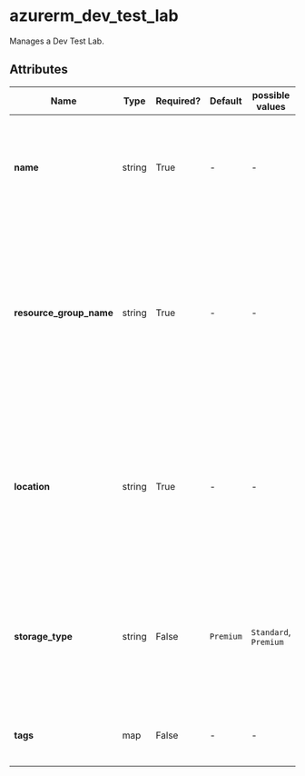 # azurerm_dev_test_lab

Manages a Dev Test Lab.

## Attributes

| Name | Type | Required? | Default  | possible values | Description |
| ---- | ---- | --------- | -------- | ----------- | ----------- |
| **name** | string | True | -  |  -  | Specifies the name of the Dev Test Lab. Changing this forces a new resource to be created. | 
| **resource_group_name** | string | True | -  |  -  | The name of the resource group under which the Dev Test Lab resource has to be created. Changing this forces a new resource to be created. | 
| **location** | string | True | -  |  -  | Specifies the supported Azure location where the Dev Test Lab should exist. Changing this forces a new resource to be created. | 
| **storage_type** | string | False | `Premium`  |  `Standard`, `Premium`  | The type of storage used by the Dev Test Lab. Possible values are `Standard` and `Premium`. Defaults to `Premium`. | 
| **tags** | map | False | -  |  -  | A mapping of tags to assign to the resource. | 

